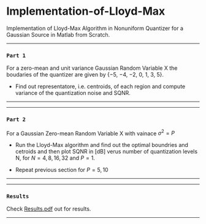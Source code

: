 # Implementation-of-Lloyd-Max
Implementation of Lloyd-Max Algorithm in Nonuniform Quantizer for a Gaussian Source in Matlab from Scratch.

--- 
### `Part 1`

For a zero-mean and unit variance Gaussian Random Variable X the boudaries of the quantizer are given by {−5, −4, −2, 0, 1, 3, 5}.

- Find out representatore, i.e. centroids, of each region and compute variance of the quantization
noise and SQNR.

---

--- 
### `Part 2`

For a Gaussian Zero-mean Random Variable X with vainace $σ^2 = P$

- Run the Lloyd-Max algorithm and find out the optimal boundries and cetroids and then plot
SQNR in [dB] verus number of quantization levels N, for $N = 4, 8, 16, 32$ and $P = 1$.

- Repeat previous section for $P = 5,10$

---

--- 
### `Results`

Check [Results.pdf](https://github.com/DanesH-Abdollahi/Implementation-of-Lloyd-Max-Algorithm/blob/main/Results.pdf) out for results.

---




